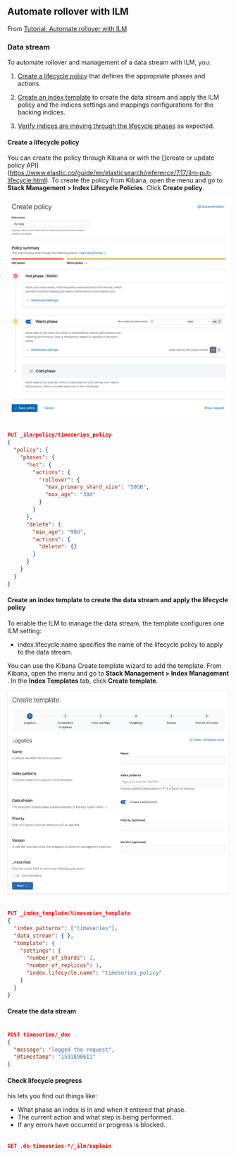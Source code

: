 ## Automate rollover with ILM

From [Tutorial: Automate rollover with ILM](https://www.elastic.co/guide/en/elasticsearch/reference/7.17/getting-started-index-lifecycle-management.html)

### Data stream

To automate rollover and management of a data stream with ILM, you:

1. [Create a lifecycle policy](https://www.elastic.co/guide/en/elasticsearch/reference/7.17/getting-started-index-lifecycle-management.html#ilm-gs-create-policy) that defines the appropriate phases and actions.

2. [Create an index template](https://www.elastic.co/guide/en/elasticsearch/reference/7.17/getting-started-index-lifecycle-management.html#ilm-gs-apply-policy) to create the data stream and apply the ILM policy and the indices settings and mappings configurations for the backing indices.

3. [Verify indices are moving through the lifecycle phases](https://www.elastic.co/guide/en/elasticsearch/reference/7.17/getting-started-index-lifecycle-management.html#ilm-gs-check-progress) as expected.


#### Create a lifecycle policy

You can create the policy through Kibana or with the []create or update policy API](https://www.elastic.co/guide/en/elasticsearch/reference/7.17/ilm-put-lifecycle.html). 
To create the policy from Kibana, open the menu and go to **Stack Management > Index Lifecycle Policies**. Click **Create policy**.

![Create policy](images/create-policy.png)

```json

PUT _ilm/policy/timeseries_policy
{
  "policy": {
    "phases": {
      "hot": {                                
        "actions": {
          "rollover": {
            "max_primary_shard_size": "50GB", 
            "max_age": "30d"
          }
        }
      },
      "delete": {
        "min_age": "90d",                     
        "actions": {
          "delete": {}                        
        }
      }
    }
  }
}

```

#### Create an index template to create the data stream and apply the lifecycle policy

To enable the ILM to manage the data stream, the template configures one ILM setting:

- index.lifecycle.name specifies the name of the lifecycle policy to apply to the data stream.

You can use the Kibana Create template wizard to add the template. From Kibana, open the menu and go to **Stack Management > Index Management** . In the **Index Templates** tab, click **Create template**.

![Create template](images/create-index-template.png)

```json

PUT _index_template/timeseries_template
{
  "index_patterns": ["timeseries"],                   
  "data_stream": { },
  "template": {
    "settings": {
      "number_of_shards": 1,
      "number_of_replicas": 1,
      "index.lifecycle.name": "timeseries_policy"     
    }
  }
}

```

#### Create the data stream

```json

POST timeseries/_doc
{
  "message": "logged the request",
  "@timestamp": "1591890611"
}

```

#### Check lifecycle progress

his lets you find out things like:

- What phase an index is in and when it entered that phase.
- The current action and what step is being performed.
- If any errors have occurred or progress is blocked.

```json

GET .ds-timeseries-*/_ilm/explain

```

